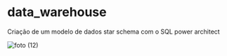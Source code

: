 # data_warehouse
Criação de um modelo de dados star schema com o SQL power architect


![foto (12)](https://user-images.githubusercontent.com/88283829/141656332-38c1f577-311c-417b-bf43-d6e3509a9085.jpg)
